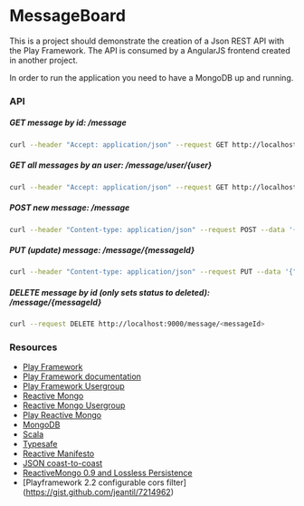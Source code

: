 MessageBoard
=====================================
This is a project should demonstrate the creation of a Json REST API with the Play Framework. The API is consumed by a AngularJS frontend created in another project.

In order to run the application you need to have a MongoDB up and running.

### API

##### GET message by id: /message
```bash
curl --header "Accept: application/json" --request GET http://localhost:9000/message/<messageId>
```

##### GET all messages by an user: /message/user/{user}
```bash
curl --header "Accept: application/json" --request GET http://localhost:9000/message/user/<user> -v
```

##### POST new message: /message
```bash
curl --header "Content-type: application/json" --request POST --data '{ "title": "Title", "sender": "sender", "recipient": "recipient", "content":"k"}' http://localhost:9000/message -v
```

##### PUT (update) message: /message/{messageId}
```bash
curl --header "Content-type: application/json" --request PUT --data '{"title":"Updated Title","sender":"sender","recipient":"recipient","content":"Content","status":"new"}' http://localhost:9000/message/<messageId> -v
```

##### DELETE message by id (only sets status to deleted): /message/{messageId}
```bash
curl --request DELETE http://localhost:9000/message/<messageId>
```

### Resources
* [Play Framework](http://www.playframework.com/)
* [Play Framework documentation](http://www.playframework.com/documentation/2.2.x/Home)
* [Play Framework Usergroup](https://groups.google.com/forum/#!forum/play-framework)
* [Reactive Mongo](http://reactivemongo.org/)
* [Reactive Mongo Usergroup](https://groups.google.com/forum/#!forum/reactivemongo)
* [Play Reactive Mongo](https://github.com/ReactiveMongo/Play-ReactiveMongo)
* [MongoDB](http://www.mongodb.org/)
* [Scala](http://www.scala-lang.org/)
* [Typesafe](http://typesafe.com/)
* [Reactive Manifesto](http://www.reactivemanifesto.org/)
* [JSON coast-to-coast](http://mandubian.com/2013/01/13/JSON-Coast-to-Coast/#sample)
* [ReactiveMongo 0.9 and Lossless Persistence](http://matthiasnehlsen.com/blog/2013/04/26/data-model-upgrade/)
* [Playframework 2.2 configurable cors filter] (https://gist.github.com/jeantil/7214962)
